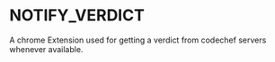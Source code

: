 # NOTIFY_VERDICT
A chrome Extension used for getting a verdict from codechef servers whenever available.

